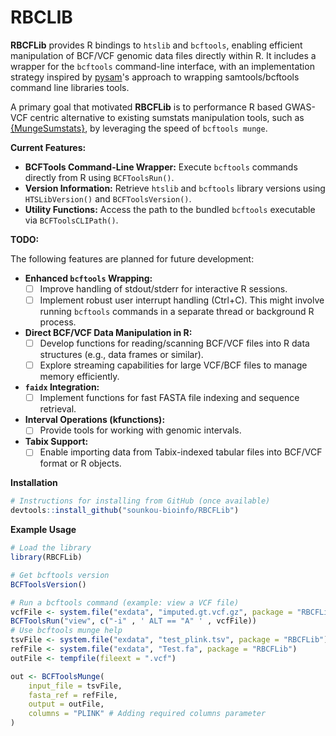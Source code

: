 # RBCLIB

**RBCFLib** provides R bindings to `htslib` and `bcftools`, enabling efficient manipulation of BCF/VCF genomic data files directly within R. It includes a wrapper for the `bcftools` command-line interface, with an implementation strategy inspired by [pysam](https://github.com/pysam-developers/pysam)'s approach to wrapping samtools/bcftools command line libraries tools.

A primary goal that motivated **RBCFLib** is to performance R based GWAS-VCF centric alternative to existing sumstats manipulation tools, such as [{MungeSumstats}](https://github.com/Al-Murphy/MungeSumstats), by leveraging the speed of `bcftools munge`.

**Current Features:**

*   **BCFTools Command-Line Wrapper:** Execute `bcftools` commands directly from R using `BCFToolsRun()`.
*   **Version Information:** Retrieve `htslib` and `bcftools` library versions using `HTSLibVersion()` and `BCFToolsVersion()`.
*   **Utility Functions:** Access the path to the bundled `bcftools` executable via `BCFToolsCLIPath()`.

**TODO:**

The following features are planned for future development:

*   **Enhanced `bcftools` Wrapping:**
    *   [ ] Improve handling of stdout/stderr for interactive R sessions.
    *   [ ] Implement robust user interrupt handling (Ctrl+C). This might involve running `bcftools` commands in a separate thread or background R process.

*   **Direct BCF/VCF Data Manipulation in R:**
    *   [ ] Develop functions for reading/scanning BCF/VCF files into R data structures (e.g., data frames or similar).
    *   [ ] Explore streaming capabilities for large VCF/BCF files to manage memory efficiently.

*   **`faidx` Integration:**
    *   [ ] Implement functions for fast FASTA file indexing and sequence retrieval.

*   **Interval Operations (kfunctions):**
    *   [ ] Provide tools for working with genomic intervals.

*   **Tabix Support:**
    *   [ ] Enable importing data from Tabix-indexed tabular files into BCF/VCF format or R objects.

**Installation**

```r
# Instructions for installing from GitHub (once available)
devtools::install_github("sounkou-bioinfo/RBCFLib")
```

**Example Usage**

```r
# Load the library
library(RBCFLib)

# Get bcftools version
BCFToolsVersion()

# Run a bcftools command (example: view a VCF file)
vcfFile <- system.file("exdata", "imputed.gt.vcf.gz", package = "RBCFLib")
BCFToolsRun("view", c("-i" , ' ALT == "A" ' , vcfFile))
# Use bcftools munge help
tsvFile <- system.file("exdata", "test_plink.tsv", package = "RBCFLib")
refFile <- system.file("exdata", "Test.fa", package = "RBCFLib")
outFile <- tempfile(fileext = ".vcf")

out <- BCFToolsMunge(
    input_file = tsvFile,
    fasta_ref = refFile,
    output = outFile,
    columns = "PLINK" # Adding required columns parameter
)
```
